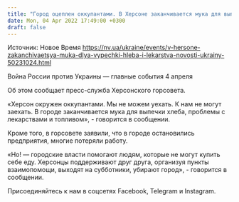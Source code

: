 ```yaml
---
title: "Город оцеплен оккупантами. В Херсоне заканчивается мука для выпечки хлеба, есть проблемы с лекарствами и топливом — горсовет"
date: Mon, 04 Apr 2022 17:49:00 +0300
draft: false
---
```

Источник: Новое Время https://nv.ua/ukraine/events/v-hersone-zakanchivaetsya-muka-dlya-vypechki-hleba-i-lekarstva-novosti-ukrainy-50231024.html


Война России против Украины — главные события 4 апреля

Об этом сообщает пресс-служба Херсонского горсовета.

«Херсон окружен оккупантами. Мы не можем уехать. К нам не могут заехать. В городе заканчивается мука для выпечки хлеба, проблемы с лекарствами и топливом», - говорится в сообщении.

Кроме того, в горсовете заявили, что в городе остановились предприятия, многие потеряли работу.

«Но! — городские власти помогают людям, которые не могут купить себе еду. Херсонцы поддерживают друг друга, организуя пункты взаимопомощи, выходят на субботники, убирают город», - говорится в сообщении.

Присоединяйтесь к нам в соцсетях Facebook, Telegram и Instagram.
